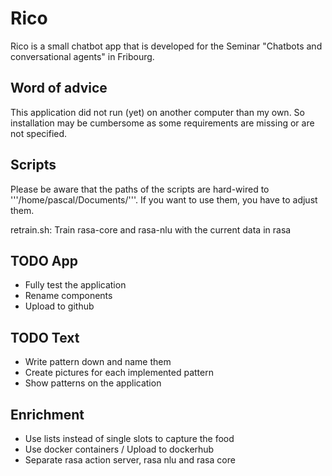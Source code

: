# Rico
Rico is a small chatbot app that is developed for the Seminar "Chatbots and conversational agents" in Fribourg.

## Word of advice
This application did not run (yet) on another computer than my own. So installation may be cumbersome as some requirements are missing or are not specified.

## Scripts
Please be aware that the paths of the scripts are hard-wired to '''/home/pascal/Documents/'''. If you want to use them, you have to adjust them.

retrain.sh: Train rasa-core and rasa-nlu with the current data in rasa

## TODO App
* Fully test the application
* Rename components
* Upload to github

## TODO Text
* Write pattern down and name them
* Create pictures for each implemented pattern
* Show patterns on the application

## Enrichment
* Use lists instead of single slots to capture the food
* Use docker containers / Upload to dockerhub
* Separate rasa action server, rasa nlu and rasa core
